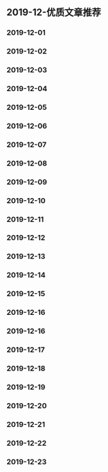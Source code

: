 

## 2019-12-优质文章推荐


### 2019-12-01


### 2019-12-02


### 2019-12-03


### 2019-12-04


### 2019-12-05


### 2019-12-06


### 2019-12-07


### 2019-12-08


### 2019-12-09


### 2019-12-10


### 2019-12-11


### 2019-12-12


### 2019-12-13


### 2019-12-14


### 2019-12-15


### 2019-12-16


### 2019-12-16

### 2019-12-17

### 2019-12-18

### 2019-12-19

### 2019-12-20

### 2019-12-21

### 2019-12-22

### 2019-12-23

